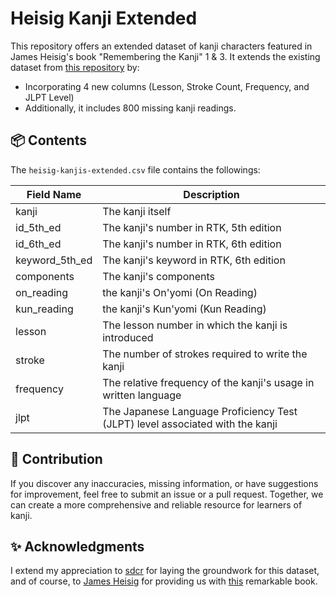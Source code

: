 # Heisig Kanji Extended

This repository offers an extended dataset of kanji characters featured in James Heisig's book "Remembering the Kanji" 1 & 3. It extends the existing dataset from [this repository](https://github.com/sdcr/heisig-kanjis) by:
- Incorporating 4 new columns (Lesson, Stroke Count, Frequency, and JLPT Level)
- Additionally, it includes 800 missing kanji readings.

## 📦 Contents

The  `heisig-kanjis-extended.csv` file contains the followings:

| Field Name     | Description                                                                   |
| -------------- | ----------------------------------------------------------------------------- |
| kanji          | The kanji itself                                                              |
| id_5th_ed      | The kanji's number in RTK, 5th edition                                        |
| id_6th_ed      | The kanji's number in RTK, 6th edition                                        |
| keyword_5th_ed | The kanji's keyword in RTK, 6th edition                                       |
| components     | The kanji's components                                                        |
| on_reading     | the kanji's On'yomi (On Reading)                                              |
| kun_reading    | the kanji's Kun'yomi (Kun Reading)                                            |
| lesson         | The lesson number in which the kanji is introduced                            |
| stroke         | The number of strokes required to write the kanji                             |
| frequency      | The relative frequency of the kanji's usage in written language               |
| jlpt           | The Japanese Language Proficiency Test (JLPT) level associated with the kanji |

## 🤝 Contribution

If you discover any inaccuracies, missing information, or have suggestions for improvement, feel free to submit an issue or a pull request. Together, we can create a more comprehensive and reliable resource for learners of kanji.

## ✨ Acknowledgments

I extend my appreciation to [sdcr](https://github.com/sdcr) for laying the groundwork for this dataset, and of course, to [James Heisig](https://en.wikipedia.org/wiki/James_Heisig) for providing us with [this](https://www.goodreads.com/en/book/show/749106) remarkable book.
